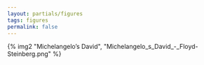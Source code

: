 ```yaml
---
layout: partials/figures
tags: figures
permalink: false
---
```


{% img2 "Michelangelo’s David", "Michelangelo_s_David_-_Floyd-Steinberg.png" %}



